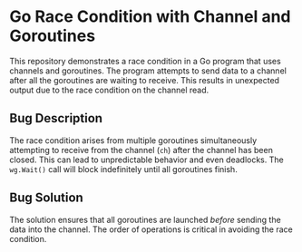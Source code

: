 # Go Race Condition with Channel and Goroutines

This repository demonstrates a race condition in a Go program that uses channels and goroutines.  The program attempts to send data to a channel after all the goroutines are waiting to receive. This results in unexpected output due to the race condition on the channel read.

## Bug Description

The race condition arises from multiple goroutines simultaneously attempting to receive from the channel (`ch`) after the channel has been closed.  This can lead to unpredictable behavior and even deadlocks. The `wg.Wait()` call will block indefinitely until all goroutines finish.

## Bug Solution

The solution ensures that all goroutines are launched *before* sending the data into the channel. The order of operations is critical in avoiding the race condition.